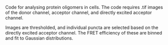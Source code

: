 Code for analysing protein oligomers in cells. The code requires .tif images of
the donor channel, acceptor channel, and directly excited acceptor channel. 

Images are thresholded, and individual puncta are selected based on the directly excited 
acceptor channel. The FRET efficiency of these are binned and fit to Gaussian distributions. 

